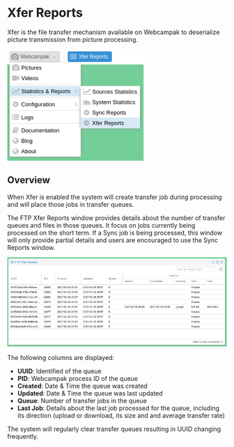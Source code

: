 # Xfer Reports

Xfer is the file transfer mechanism available on Webcampak to deserialize picture transmission from picture processing.

![Xfer Reports Menu](images/desktop.menu.xfer-reports.en.png)

## Overview

When Xfer is enabled the system will create transfer job during processing and will place those jobs in transfer queues. 

The FTP Xfer Reports window provides details about the number of transfer queues and files in those queues. It focus on jobs currently being processed on the short term. If a Sync job is being processed, this window will only provide partial details and users are encouraged to use the Sync Reports window.

![Xfer Reports Windwo](images/desktop.xfer-reports.en.png)

The following columns are displayed:

* __UUID__: Identified of the queue
* __PID__: Webcampak process ID of the queue
* __Created__: Date & Time the queue was created
* __Updated__: Date & Time the queue was last updated
* __Queue__: Number of transfer jobs in the queue
* __Last Job__: Details about the last job processed for the queue, including its direction (upload or download, its size and and average transfer rate)

The system will regularly clear transfer queues resulting in UUID changing frequently.





